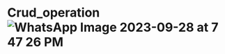 # Crud_operation![WhatsApp Image 2023-09-28 at 7 47 26 PM](https://github.com/PoojaRawatig/Crud_operation/assets/113825497/27d47684-2b31-4e71-bcf9-22f0fa26f591)
